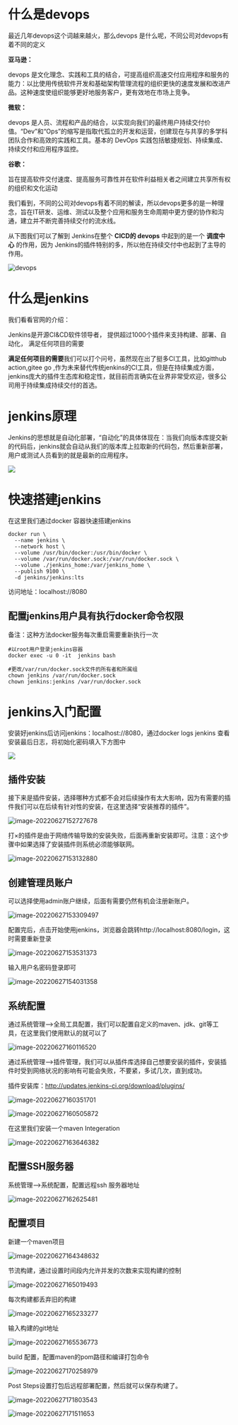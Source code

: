 # 什么是devops

最近几年devops这个词越来越火，那么devops 是什么呢，不同公司对devops有着不同的定义

**亚马逊：**

devops  是文化理念、实践和工具的结合，可提高组织高速交付应用程序和服务的能力：以比使用传统软件开发和基础架构管理流程的组织更快的速度发展和改进产品。这种速度使组织能够更好地服务客户，更有效地在市场上竞争。

**微软：**

devops 是人员、流程和产品的结合，以实现向我们的最终用户持续交付价值。“Dev”和“Ops”的缩写是指取代孤立的开发和运营，创建现在与共享的多学科团队合作和高效的实践和工具。基本的 DevOps 实践包括敏捷规划、持续集成、持续交付和应用程序监控。

**谷歌：**

旨在提高软件交付速度、提高服务可靠性并在软件利益相关者之间建立共享所有权的组织和文化运动



我们看到，不同的公司对devops有着不同的解读，所以devops更多的是一种理念，旨在IT研发、运维、测试以及整个应用和服务生命周期中更方便的协作和沟通，建立并不断完善持续交付的流水线。

从下图我们可以了解到 Jenkins在整个 **CICD的 devops** 中起到的是一个 **调度中心** 的作用，因为 Jenkins的插件特别的多，所以他在持续交付中也起到了主导的作用。



![devops](.\images\devops.png)



# 什么是jenkins

我们看看官网的介绍：

Jenkins是开源CI&CD软件领导者， 提供超过1000个插件来支持构建、部署、自动化， 满足任何项目的需要

**满足任何项目的需要**我们可以打个问号，虽然现在出了挺多CI工具，比如gitthub action,gitee go ,作为未来替代传统jenkins的CI工具，但是在持续集成方面，jenkins庞大的插件生态库和稳定性，就目前而言确实在业界非常受欢迎，很多公司用于持续集成持续交付的首选。





# jenkins原理



Jenkins的思想就是自动化部署，“自动化”的具体体现在：当我们向版本库提交新的代码后，jenkins就会自动从我们的版本库上拉取新的代码包，然后重新部署，用户或测试人员看到的就是最新的应用程序。

![](.\images\1656314020(1).jpg)





# 快速搭建jenkins

在这里我们通过docker 容器快速搭建jenkins

```
docker run \
  --name jenkins \
  --network host \
  --volume /usr/bin/docker:/usr/bin/docker \
  --volume /var/run/docker.sock:/var/run/docker.sock \
  --volume ./jenkins_home:/var/jenkins_home \
  --publish 9100 \
  -d jenkins/jenkins:lts
```

访问地址：localhost://8080

## 配置jenkins用户具有执行docker命令权限

备注：这种方法docker服务每次重启需要重新执行一次

```
#以root用户登录jenkins容器
docker exec -u 0 -it  jenkins bash

#更改/var/run/docker.sock文件的所有者和所属组
chown jenkins /var/run/docker.sock
chown jenkins:jenkins /var/run/docker.sock

```

# jenkins入门配置

安装好jenkins后访问jenkins：localhost://8080，通过docker logs jenkins 查看安装最后日志，将初始化密码填入下方图中

![](.\images\图片2.jpg)



## 插件安装

接下来是插件安装，选择哪种方式都不会对后续操作有太大影响，因为有需要的插件我们可以在后续有针对性的安装，在这里选择“安装推荐的插件”。



![image-20220627152727678](.\images\图片3.png)



打×的插件是由于网络传输导致的安装失败，后面再重新安装即可。注意：这个步骤中如果选择了安装插件则系统必须能够联网。

![image-20220627153132880](.\images\图片4.png)



## 创建管理员账户

可以选择使用admin账户继续，后面有需要仍然有机会注册新账户。

![image-20220627153309497](.\images\图片5.png)



配置完后，点击开始使用jenkins，浏览器会跳转http://localhost:8080/login，这时需要重新登录

![image-20220627153531373](.\images\图片6.png)



输入用户名密码登录即可

![image-20220627154031358](.\images\图片7.png)

## 系统配置

通过系统管理-->全局工具配置，我们可以配置自定义的maven、jdk、git等工具，在这里我们使用默认的就可以了

![image-20220627160116520](.\images\图片8.png)



通过系统管理-->插件管理，我们可以从插件库选择自己想要安装的插件，安装插件时受到网络状况的影响有可能会失败，不要紧，多试几次，直到成功。

插件安装库：http://updates.jenkins-ci.org/download/plugins/

![image-20220627160351701](.\images\图片9.png)

![image-20220627160505872](.\images\图片10.png)



在这里我们安装一个maven Integeration

![image-20220627163646382](.\images\图片12.png)



## 配置SSH服务器

系统管理-->系统配置，配置远程ssh 服务器地址

![image-20220627162625481](.\images\图片11.png)

## 配置项目

新建一个maven项目

![image-20220627164348632](.\images\图片13.png)



节流构建，通过设置时间段内允许并发的次数来实现构建的控制

![image-20220627165019493](.\images\图14.png)



每次构建都丢弃旧的构建

![image-20220627165233277](.\images\图片14.png)

输入构建的git地址

![image-20220627165536773](.\images\图片15.png)





build 配置，配置maven的pom路径和编译打包命令

![image-20220627170258979](.\images\图片16.png)



Post Steps设置打包后远程部署配置，然后就可以保存构建了。

![image-20220627171803543](.\images\图片18.png)

![image-20220627171511653](.\images\图片17.png)